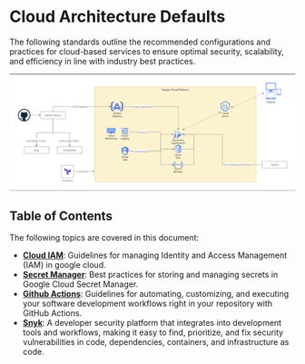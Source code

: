 # Cloud Architecture Defaults

The following standards outline the recommended configurations and practices for cloud-based services to ensure optimal security, scalability, and efficiency in line with industry best practices.

![Architecture](./architecture/assets/architecture.png)

## Table of Contents

The following topics are covered in this document:
- [**Cloud IAM**](./architecture/cloud_iam.md): Guidelines for managing Identity and Access Management (IAM) in google cloud.
- [**Secret Manager**](./architecture/secret_manager.md): Best practices for storing and managing secrets in Google Cloud Secret Manager.
- [**Github Actions**](./architecture/github_actions.md): Guidelines for automating, customizing, and executing your software development workflows right in your repository with GitHub Actions.
- [**Snyk**](./architecture/snyk.md): A developer security platform that integrates into development tools and workflows, making it easy to find, prioritize, and fix security vulnerabilities in code, dependencies, containers, and infrastructure as code.